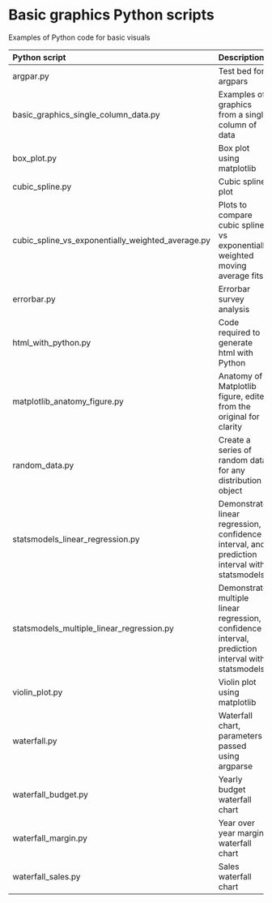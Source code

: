 # Basic graphics Python scripts

Examples of Python code for basic visuals

| Python script                                     | Description                                                                                       |
| :---                                              | :---                                                                                              |
| argpar.py                                         | Test bed for argpars                                                                              |
| basic_graphics_single_column_data.py              | Examples of graphics from a single column of data                                                 |
| box_plot.py                                       | Box plot using matplotlib                                                                         |
| cubic_spline.py                                   | Cubic spline plot                                                                                 |
| cubic_spline_vs_exponentially_weighted_average.py | Plots to compare cubic spline vs exponentially weighted moving average fits                       |
| errorbar.py                                       | Errorbar survey analysis                                                                          |
| html_with_python.py                               | Code required to generate html with Python                                                        |
| matplotlib_anatomy_figure.py                      | Anatomy of a Matplotlib figure, edited from the original for clarity                              |
| random_data.py                                    | Create a series of random data for any distribution object                                        |
| statsmodels_linear_regression.py                  | Demonstrate linear regression, confidence interval, and prediction interval with statsmodels      |
| statsmodels_multiple_linear_regression.py         | Demonstrate multiple linear regression, confidence interval, prediction interval with statsmodels |
| violin_plot.py                                    | Violin plot using matplotlib                                                                      |
| waterfall.py                                      | Waterfall chart, parameters passed using argparse                                                 |
| waterfall_budget.py                               | Yearly budget waterfall chart                                                                     |
| waterfall_margin.py                               | Year over year margin waterfall chart                                                             |
| waterfall_sales.py                                | Sales waterfall chart

